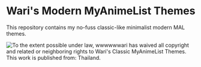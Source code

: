 # Wari's Modern MyAnimeList Themes

This repository contains my no-fuss classic-like minimalist modern MAL themes. 

![To the extent possible under law, wwwwwwari has waived all copyright and related or neighboring rights to Wari's Classic MyAnimeList Themes. This work is published from: Thailand.](https://licensebuttons.net/p/zero/1.0/80x15.png)

